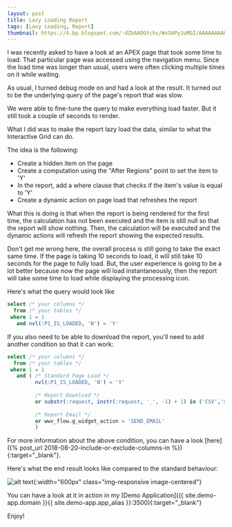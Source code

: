 ```yaml
---
layout: post
title: Lazy Loading Report
tags: [Laxy Loading, Report]
thumbnail: https://4.bp.blogspot.com/-dZbAAOGtchc/Wv5APyJuMGI/AAAAAAAACF0/yvL3nQm2Vg8ZYRtdO82wJ4jTOTybVJalwCLcBGAs/s72-c/Lazy%2BLoad%2BReport.gif
---
```


I was recently asked to have a look at an APEX page that took some time to load. That particular page was accessed using the navigation menu. Since the load time was longer than usual, users were often clicking multiple times on it while waiting.

As usual, I turned debug mode on and had a look at the result. It turned out to be the underlying query of the page's report that was slow.

We were able to fine-tune the query to make everything load faster. But it still took a couple of seconds to render.

What I did was to make the report lazy load the data, similar to what the Interactive Grid can do.

The idea is the following:
 - Create a hidden item on the page
 - Create a computation using the "After Regions" point to set the item to 'Y'
 - In the report, add a where clause that checks if the item's value is equal to 'Y'
 - Create a dynamic action on page load that refreshes the report

What this is doing is that when the report is being rendered for the first time, the calculation has not been executed and the item is still null so that the report will show nothing.
Then, the calculation will be executed and the dynamic actions will refresh the report showing the expected results.

Don't get me wrong here, the overall process is still going to take the exact same time.
If the page is taking 10 seconds to load, it will still take 10 seconds for the page to fully load.
But, the user experience is going to be a lot better because now the page will load instantaneously, then the report will take some time to load while displaying the processing icon.

Here's what the query would look like
``` sql
select /* your columns */
  from /* your tables */
 where 1 = 1 
   and nvl(:P1_IS_LOADED, 'N') = 'Y'
```

If you also need to be able to download the report, you'll need to add another condition so that it can work:
``` sql
select /* your columns */
  from /* your tables */
 where 1 = 1 
   and ( /* Standard Page Load */
         nvl(:P1_IS_LOADED, 'N') = 'Y'
         
         /* Report Download */
         or substr(:request, instr(:request, '_', -1) + 1) in ('CSV','XLS','PDF','RTF','HTMLD')
         
         /* Report Email */
         or wwv_flow.g_widget_action = 'SEND_EMAIL'
         )
```

For more information about the above condition, you can have a look [here]({% post_url 2018-08-20-include-or-exclude-columns-in %}){:target="_blank"}.

Here's what the end result looks like compared to the standard behaviour:

![alt text](https://4.bp.blogspot.com/-dZbAAOGtchc/Wv5APyJuMGI/AAAAAAAACF0/yvL3nQm2Vg8ZYRtdO82wJ4jTOTybVJalwCLcBGAs/s320/Lazy%2BLoad%2BReport.gif "Example"){:width="600px" class="img-responsive image-centered"}

You can have a look at it in action in my 
[Demo Application]({{ site.demo-app.domain }}{{ site.demo-app.app_alias }}:3500){:target="_blank"}

Enjoy!